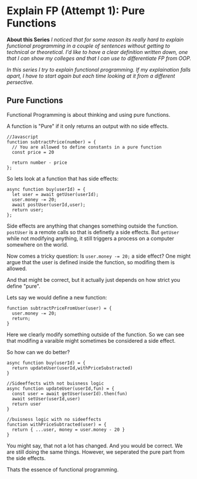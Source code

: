 # Explain FP (Attempt 1): Pure Functions

**About this Series**
_I noticed that for some reason its really hard to explain functional programming in a couple of sentences without getting to technical or theoretical.
I'd like to have a clear definition written down, one that I can show my colleges and that I can use to differentiate FP from OOP._

_In this series I try to explain functional programming. 
If my explaination falls apart, I have to start again but each time looking at it from a different persective._

## Pure Functions

Functional Programming is about thinking and using pure functions.

A function is "Pure" if it only returns an output with no side effects.

```
//Javascript
function subtractPrice(number) = { 
  // You are allowed to define constants in a pure function
  const price = 20

  return number - price
};
```

So lets look at a function that has side effects:

```
async function buy(userId) = {
  let user = await getUser(userId);
  user.money -= 20;
  await postUser(userId,user);
  return user;
};
```

Side effects are anything that changes something outside the function.
`postUser` is a remote calls so that is definetly a side effects.
But `getUser` while not modifying anything, it still triggers a process on a computer somewhere on the world.

Now comes a tricky question: Is `user.money -= 20;` a side effect?
One might argue that the user is defined inside the function, so modifing them is allowed.

And that might be correct, but it actually just depends on how strict you define "pure".

Lets say we would define a new function:

```
function subtractPriceFromUser(user) = {
  user.money -= 20;
  return;
}
```

Here we clearly modify something outside of the function.
So we can see that modifing a varaible might sometimes be considered a side effect.

So how can we do better?

```
async function buy(userId) = {
  return updateUser(userId,withPriceSubstracted)
}

//Sideeffects with not buisness logic
async function updateUser(userId,fun) = {
  const user = await getUser(userId).then(fun)
  await setUser(userId,user)
  return user
}

//buisness logic with no sideeffects
function withPriceSubtracted(user) = {
  return { ...user, money = user.money - 20 }
}
```

You might say, that not a lot has changed. 
And you would be correct. We are still doing the same things.
However, we seperated the pure part from the side effects. 

Thats the essence of functional programming.
